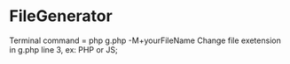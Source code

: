 # FileGenerator
Terminal command = php g.php -M+yourFileName
Change file exetension in g.php line 3, ex: PHP or JS;
